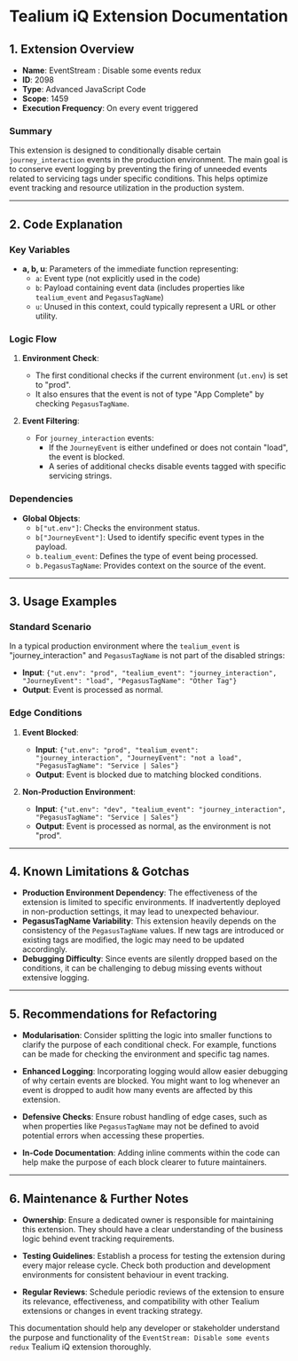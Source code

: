 # Tealium iQ Extension Documentation

## 1. Extension Overview

- **Name**: EventStream : Disable some events redux
- **ID**: 2098
- **Type**: Advanced JavaScript Code
- **Scope**: 1459
- **Execution Frequency**: On every event triggered

### Summary

This extension is designed to conditionally disable certain `journey_interaction` events in the production environment. The main goal is to conserve event logging by preventing the firing of unneeded events related to servicing tags under specific conditions. This helps optimize event tracking and resource utilization in the production system.

---

## 2. Code Explanation

### Key Variables

- **a, b, u**: Parameters of the immediate function representing:
  - `a`: Event type (not explicitly used in the code)
  - `b`: Payload containing event data (includes properties like `tealium_event` and `PegasusTagName`)
  - `u`: Unused in this context, could typically represent a URL or other utility.

### Logic Flow

1. **Environment Check**: 
   - The first conditional checks if the current environment (`ut.env`) is set to "prod".
   - It also ensures that the event is not of type "App Complete" by checking `PegasusTagName`.

2. **Event Filtering**:
   - For `journey_interaction` events:
     - If the `JourneyEvent` is either undefined or does not contain "load", the event is blocked.
     - A series of additional checks disable events tagged with specific servicing strings.
  
### Dependencies

- **Global Objects**:
  - `b["ut.env"]`: Checks the environment status.
  - `b["JourneyEvent"]`: Used to identify specific event types in the payload.
  - `b.tealium_event`: Defines the type of event being processed.
  - `b.PegasusTagName`: Provides context on the source of the event.

---

## 3. Usage Examples

### Standard Scenario

In a typical production environment where the `tealium_event` is "journey_interaction" and `PegasusTagName` is not part of the disabled strings:
- **Input**: `{"ut.env": "prod", "tealium_event": "journey_interaction", "JourneyEvent": "load", "PegasusTagName": "Other Tag"}`
- **Output**: Event is processed as normal.

### Edge Conditions

1. **Event Blocked**:
   - **Input**: `{"ut.env": "prod", "tealium_event": "journey_interaction", "JourneyEvent": "not a load", "PegasusTagName": "Service | Sales"}`
   - **Output**: Event is blocked due to matching blocked conditions.

2. **Non-Production Environment**:
   - **Input**: `{"ut.env": "dev", "tealium_event": "journey_interaction", "PegasusTagName": "Service | Sales"}`
   - **Output**: Event is processed as normal, as the environment is not "prod".

---

## 4. Known Limitations & Gotchas

- **Production Environment Dependency**: The effectiveness of the extension is limited to specific environments. If inadvertently deployed in non-production settings, it may lead to unexpected behaviour.
- **PegasusTagName Variability**: This extension heavily depends on the consistency of the `PegasusTagName` values. If new tags are introduced or existing tags are modified, the logic may need to be updated accordingly.
- **Debugging Difficulty**: Since events are silently dropped based on the conditions, it can be challenging to debug missing events without extensive logging.

---

## 5. Recommendations for Refactoring

- **Modularisation**: Consider splitting the logic into smaller functions to clarify the purpose of each conditional check. For example, functions can be made for checking the environment and specific tag names.
  
- **Enhanced Logging**: Incorporating logging would allow easier debugging of why certain events are blocked. You might want to log whenever an event is dropped to audit how many events are affected by this extension.
  
- **Defensive Checks**: Ensure robust handling of edge cases, such as when properties like `PegasusTagName` may not be defined to avoid potential errors when accessing these properties.
  
- **In-Code Documentation**: Adding inline comments within the code can help make the purpose of each block clearer to future maintainers.

---

## 6. Maintenance & Further Notes

- **Ownership**: Ensure a dedicated owner is responsible for maintaining this extension. They should have a clear understanding of the business logic behind event tracking requirements.
  
- **Testing Guidelines**: Establish a process for testing the extension during every major release cycle. Check both production and development environments for consistent behaviour in event tracking.

- **Regular Reviews**: Schedule periodic reviews of the extension to ensure its relevance, effectiveness, and compatibility with other Tealium extensions or changes in event tracking strategy.

This documentation should help any developer or stakeholder understand the purpose and functionality of the `EventStream: Disable some events redux` Tealium iQ extension thoroughly.